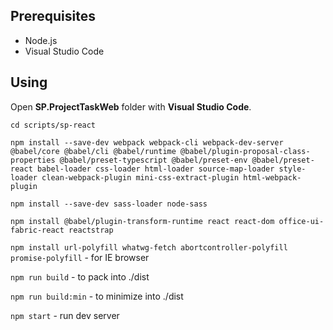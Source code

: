 ## Prerequisites

* Node.js
* Visual Studio Code

## Using
Open **SP.ProjectTaskWeb** folder with **Visual Studio Code**.

`cd scripts/sp-react`

`npm install --save-dev webpack webpack-cli webpack-dev-server @babel/core @babel/cli @babel/runtime @babel/plugin-proposal-class-properties @babel/preset-typescript @babel/preset-env @babel/preset-react babel-loader css-loader html-loader source-map-loader style-loader clean-webpack-plugin mini-css-extract-plugin html-webpack-plugin`

`npm install --save-dev sass-loader node-sass`

`npm install @babel/plugin-transform-runtime react react-dom office-ui-fabric-react reactstrap`

`npm install url-polyfill whatwg-fetch abortcontroller-polyfill promise-polyfill` - for IE browser

`npm run build` - to pack into ./dist

`npm run build:min` - to minimize into ./dist

`npm start` - run dev server
